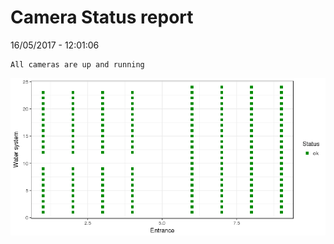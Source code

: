 Camera Status report
================
16/05/2017 - 12:01:06

    All cameras are up and running

![](camreport_files/figure-markdown_github/unnamed-chunk-2-1.png)
